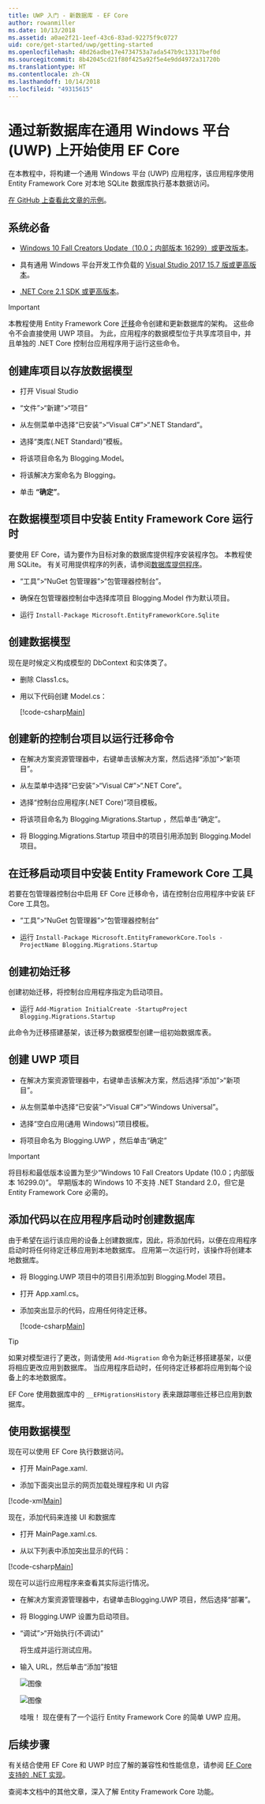 ```yaml
---
title: UWP 入门 - 新数据库 - EF Core
author: rowanmiller
ms.date: 10/13/2018
ms.assetid: a0ae2f21-1eef-43c6-83ad-92275f9c0727
uid: core/get-started/uwp/getting-started
ms.openlocfilehash: 48d26adbe17e4734753a7ada547b9c13317bef0d
ms.sourcegitcommit: 8b42045cd21f80f425a92f5e4e9dd4972a31720b
ms.translationtype: HT
ms.contentlocale: zh-CN
ms.lasthandoff: 10/14/2018
ms.locfileid: "49315615"
---
```

# <a name="getting-started-with-ef-core-on-universal-windows-platform-uwp-with-a-new-database"></a>通过新数据库在通用 Windows 平台 (UWP) 上开始使用 EF Core

在本教程中，将构建一个通用 Windows 平台 (UWP) 应用程序，该应用程序使用 Entity Framework Core 对本地 SQLite 数据库执行基本数据访问。

[在 GitHub 上查看此文章的示例](https://github.com/aspnet/EntityFramework.Docs/tree/master/samples/core/GetStarted/UWP)。

## <a name="prerequisites"></a>系统必备

* [Windows 10 Fall Creators Update（10.0；内部版本 16299）或更改版本](https://support.microsoft.com/en-us/help/4027667/windows-update-windows-10)。

* 具有通用 Windows 平台开发工作负载的 [Visual Studio 2017 15.7 版或更高版本](https://www.visualstudio.com/downloads/)。

* [.NET Core 2.1 SDK 或更高版本](https://www.microsoft.com/net/core)。

> [!IMPORTANT]
> 本教程使用 Entity Framework Core [迁移](xref:core/managing-schemas/migrations/index)命令创建和更新数据库的架构。
> 这些命令不会直接使用 UWP 项目。
> 为此，应用程序的数据模型位于共享库项目中，并且单独的 .NET Core 控制台应用程序用于运行这些命令。

## <a name="create-a-library-project-to-hold-the-data-model"></a>创建库项目以存放数据模型

* 打开 Visual Studio

* “文件”>“新建”>“项目”

* 从左侧菜单中选择“已安装”>“Visual C#”>“.NET Standard”。

* 选择“类库(.NET Standard)”模板。

* 将该项目命名为 Blogging.Model。

* 将该解决方案命名为 Blogging。

* 单击 **“确定”**。

## <a name="install-entity-framework-core-runtime-in-the-data-model-project"></a>在数据模型项目中安装 Entity Framework Core 运行时

要使用 EF Core，请为要作为目标对象的数据库提供程序安装程序包。 本教程使用 SQLite。 有关可用提供程序的列表，请参阅[数据库提供程序](../../providers/index.md)。

* “工具”>“NuGet 包管理器”>“包管理器控制台”。

* 确保在包管理器控制台中选择库项目 Blogging.Model 作为默认项目。

* 运行 `Install-Package Microsoft.EntityFrameworkCore.Sqlite`

## <a name="create-the-data-model"></a>创建数据模型

现在是时候定义构成模型的 DbContext 和实体类了。

* 删除 Class1.cs。

* 用以下代码创建 Model.cs：

  [!code-csharp[Main](../../../../samples/core/GetStarted/UWP/Blogging.Model/Model.cs)]

## <a name="create-a-new-console-project-to-run-migrations-commands"></a>创建新的控制台项目以运行迁移命令

* 在解决方案资源管理器中，右键单击该解决方案，然后选择“添加”>“新项目”。

* 从左菜单中选择“已安装”>“Visual C#”>“.NET Core”。

* 选择“控制台应用程序(.NET Core)”项目模板。

* 将该项目命名为 Blogging.Migrations.Startup ，然后单击“确定”。

* 将 Blogging.Migrations.Startup 项目中的项目引用添加到 Blogging.Model 项目。

## <a name="install-entity-framework-core-tools-in-the-migrations-startup-project"></a>在迁移启动项目中安装 Entity Framework Core 工具

若要在包管理器控制台中启用 EF Core 迁移命令，请在控制台应用程序中安装 EF Core 工具包。

* “工具”>“NuGet 包管理器”>“包管理器控制台”

* 运行 `Install-Package Microsoft.EntityFrameworkCore.Tools -ProjectName Blogging.Migrations.Startup`

## <a name="create-the-initial-migration"></a>创建初始迁移

 创建初始迁移，将控制台应用程序指定为启动项目。

* 运行 `Add-Migration InitialCreate -StartupProject Blogging.Migrations.Startup`

此命令为迁移搭建基架，该迁移为数据模型创建一组初始数据库表。

## <a name="create-the-uwp-project"></a>创建 UWP 项目

* 在解决方案资源管理器中，右键单击该解决方案，然后选择“添加”>“新项目”。

* 从左侧菜单中选择“已安装”>“Visual C#”>“Windows Universal”。

* 选择“空白应用(通用 Windows)”项目模板。

* 将项目命名为 Blogging.UWP ，然后单击“确定”

> [!IMPORTANT]
> 将目标和最低版本设置为至少“Windows 10 Fall Creators Update (10.0；内部版本 16299.0)”。
> 早期版本的 Windows 10 不支持 .NET Standard 2.0，但它是 Entity Framework Core 必需的。

## <a name="add-code-to-create-the-database-on-application-startup"></a>添加代码以在应用程序启动时创建数据库

由于希望在运行该应用的设备上创建数据库，因此，将添加代码，以便在应用程序启动时将任何待定迁移应用到本地数据库。 应用第一次运行时，该操作将创建本地数据库。

* 将 Blogging.UWP 项目中的项目引用添加到 Blogging.Model 项目。

* 打开 App.xaml.cs。

* 添加突出显示的代码，应用任何待定迁移。

  [!code-csharp[Main](../../../../samples/core/GetStarted/UWP/Blogging.UWP/App.xaml.cs?highlight=1-2,26-29)]

> [!TIP]  
> 如果对模型进行了更改，则请使用 `Add-Migration` 命令为新迁移搭建基架，以便将相应更改应用到数据库。 当应用程序启动时，任何待定迁移都将应用到每个设备上的本地数据库。
>
>EF Core 使用数据库中的 `__EFMigrationsHistory` 表来跟踪哪些迁移已应用到数据库。

## <a name="use-the-data-model"></a>使用数据模型

现在可以使用 EF Core 执行数据访问。

* 打开 MainPage.xaml.

* 添加下面突出显示的网页加载处理程序和 UI 内容

[!code-xml[Main](../../../../samples/core/GetStarted/UWP/Blogging.UWP/MainPage.xaml?highlight=9,11-23)]

现在，添加代码来连接 UI 和数据库

* 打开 MainPage.xaml.cs.

* 从以下列表中添加突出显示的代码：

[!code-csharp[Main](../../../../samples/core/GetStarted/UWP/Blogging.UWP/MainPage.xaml.cs?highlight=1,31-49)]

现在可以运行应用程序来查看其实际运行情况。

* 在解决方案资源管理器中，右键单击Blogging.UWP 项目，然后选择“部署”。

* 将 Blogging.UWP 设置为启动项目。

* “调试”>“开始执行(不调试)”

  将生成并运行测试应用。

* 输入 URL，然后单击“添加”按钮

  ![图像](_static/create.png)

  ![图像](_static/list.png)

  哇哦！ 现在便有了一个运行 Entity Framework Core 的简单 UWP 应用。

## <a name="next-steps"></a>后续步骤

有关结合使用 EF Core 和 UWP 时应了解的兼容性和性能信息，请参阅 [EF Core 支持的 .NET 实现](../../platforms/index.md#universal-windows-platform)。

查阅本文档中的其他文章，深入了解 Entity Framework Core 功能。
